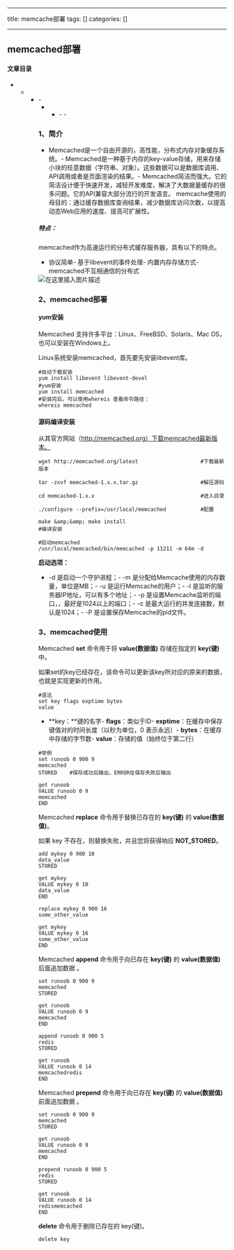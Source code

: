 
--- 
title:  memcache部署 
tags: []
categories: [] 

---
## memcached部署



#### 文章目录
- - <ul><li>- <ul><li><ul><li>- - 


### 1、简介
- Memcached是一个自由开源的，高性能，分布式内存对象缓存系统。- Memcached是一种基于内存的key-value存储，用来存储小块的任意数据（字符串、对象）。这些数据可以是数据库调用、API调用或者是页面渲染的结果。- Memcached简洁而强大。它的简洁设计便于快速开发，减轻开发难度，解决了大数据量缓存的很多问题。它的API兼容大部分流行的开发语言。
memcache使用的母目的：通过缓存数据库查询结果，减少数据库访问次数，以提高动态Web应用的速度、提高可扩展性。

##### 特点：

memcached作为高速运行的分布式缓存服务器，具有以下的特点。
- 协议简单- 基于libevent的事件处理- 内置内存存储方式- memcached不互相通信的分布式
<img src="https://img-blog.csdnimg.cn/745eb3310b4f4ed1a66fc8a4bbb15e08.png#pic_center" alt="在这里插入图片描述">

### 2、memcached部署

#### yum安装

Memcached 支持许多平台：Linux、FreeBSD、Solaris、Mac OS，也可以安装在Windows上。

Linux系统安装memcached，首先要先安装libevent库。

```
#自动下载安装
yum install libevent libevent-devel
#yum安装
yum install memcached
#安装完后，可以使用whereis 查看命令路径：
whereis memcached

```

#### 源码编译安装

从其官方网站（http://memcached.org）下载memcached最新版本。

```
wget http://memcached.org/latest                    #下载最新版本

tar -zxvf memcached-1.x.x.tar.gz                    #解压源码

cd memcached-1.x.x                                  #进入目录

./configure --prefix=/usr/local/memcached           #配置

make &amp;&amp; make install                                   #编译安装

#启动memcached
/usr/local/memcached/bin/memcached -p 11211 -m 64m -d

```

**启动选项：**
- -d 是启动一个守护进程；- -m 是分配给Memcache使用的内存数量，单位是MB；- -u 是运行Memcache的用户；- -l 是监听的服务器IP地址，可以有多个地址；- -p 是设置Memcache监听的端口，，最好是1024以上的端口；- -c 是最大运行的并发连接数，默认是1024；- -P 是设置保存Memcache的pid文件。
### 3、memcached使用

Memcached **set** 命令用于将 **value(数据值)** 存储在指定的 **key(键)** 中。

如果set的key已经存在，该命令可以更新该key所对应的原来的数据，也就是实现更新的作用。

```
#语法
set key flags exptime bytes
value 

```
- **key：**键的名字- **flags**：类似于ID- **exptime**：在缓存中保存键值对的时间长度（以秒为单位，0 表示永远）- **bytes**：在缓存中存储的字节数- **value**：存储的值（始终位于第二行）
```
#举例
set runoob 0 900 9
memcached
STORED    #保存成功后输出，ERROR在保存失败后输出

get runoob
VALUE runoob 0 9
memcached
END

```

Memcached **replace** 命令用于替换已存在的 **key(键)** 的 **value(数据值)**。

如果 key 不存在，则替换失败，并且您将获得响应 **NOT_STORED**。

```
add mykey 0 900 10
data_value
STORED

get mykey
VALUE mykey 0 10
data_value
END

replace mykey 0 900 16
some_other_value

get mykey
VALUE mykey 0 16
some_other_value
END

```

Memcached **append** 命令用于向已存在 **key(键)** 的 **value(数据值)** 后面追加数据 。

```
set runoob 0 900 9
memcached
STORED

get runoob
VALUE runoob 0 9
memcached
END

append runoob 0 900 5
redis
STORED

get runoob
VALUE runoob 0 14
memcachedredis
END

```

Memcached **prepend** 命令用于向已存在 **key(键)** 的 **value(数据值)** 前面追加数据 。

```
set runoob 0 900 9
memcached
STORED

get runoob
VALUE runoob 0 9
memcached
END

prepend runoob 0 900 5
redis
STORED

get runoob
VALUE runoob 0 14
redismemcached
END

```

**delete** 命令用于删除已存在的 key(键)。

```
delete key

```

